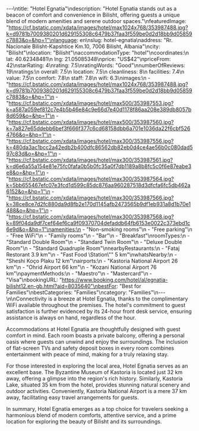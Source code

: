 ---\ntitle: "Hotel Egnatia"\ndescription: "Hotel Egnatia stands out as a beacon of comfort and convenience in Bilisht, offering guests a unique blend of modern amenities and serene outdoor spaces."\nfeaturedImage: "https://cf.bstatic.com/xdata/images/hotel/max1024x768/353987488.jpg?k=d9781b7009380201d629155308c6479b37faa3f559be0d2d18bb9d05859c7883&o=&hp=1"\nlanguage: en\nslug: hotel-egnatia\naddress: "Rr. Nacionale Bilisht-Kapshtice Km.10, 7006 Bilisht, Albania"\ncity: "Bilisht"\nlocation: "Bilisht"\naccommodationType: "hotel"\ncoordinates:\n  lat: 40.62348481\n  lng: 21.05085348\nprice: "US$42"\npriceFrom: 42\nstarRating: 4\nrating: 7.5\nratingWords: "Good"\nnumberOfReviews: 19\nratings:\n  overall: 7.5\n  location: 7.5\n  cleanliness: 8\n  facilities: 7.4\n  value: 7.5\n  comfort: 7.8\n  staff: 7.8\n  wifi: 6.3\nimages:\n  - "https://cf.bstatic.com/xdata/images/hotel/max1024x768/353987488.jpg?k=d9781b7009380201d629155308c6479b37faa3f559be0d2d18bb9d05859c7883&o=&hp=1"\n  - "https://cf.bstatic.com/xdata/images/hotel/max500/353987553.jpg?k=a587a059ef812c7e4b5b46e84c9e66d7e40d1178f86aa208e389db8057b8d659&o=&hp=1"\n  - "https://cf.bstatic.com/xdata/images/hotel/max500/353987560.jpg?k=7a827e65ddebb6bef3f666f377c6cd68158dbb6a701e1036da22f6cbf5264766&o=&hp=1"\n  - "https://cf.bstatic.com/xdata/images/hotel/max300/353987556.jpg?k=480da3ac1bcc2a42edb2b400dfc86562db82eb0d4ce4ae56b0c080dad597c83d&o=&hp=1"\n  - "https://cf.bstatic.com/xdata/images/hotel/max300/353987561.jpg?k=d6e6a55a154e81e75fc0fafa0b5b0fc35a0f7db1189a8b8fc5c0f6e87eabe3e8&o=&hp=1"\n  - "https://cf.bstatic.com/xdata/images/hotel/max300/353987564.jpg?k=5bb655467efc07e3fcd1d599c85dc876aa960287518d3dfcfa6fc5db462a6152&o=&hp=1"\n  - "https://cf.bstatic.com/xdata/images/hotel/max300/353987566.jpg?k=38ce8ce7d2fc880da9d8fb2e170d1145afb2473565b9df1eb931a8d1b70e1488&o=&hp=1"\n  - "https://cf.bstatic.com/xdata/images/hotel/max300/353987568.jpg?k=89f04da9df7cef64ef6ca9f09370704defaddb64fb6153e0022c373ebd1c6e9d&o=&hp=1"\namenities:\n  - "Non-smoking rooms"\n  - "Free parking"\n  - "Free WiFi"\n  - "Family rooms"\n  - "Bar"\n  - "Breakfast"\nroomTypes:\n  - "Standard Double Room"\n  - "Standard Twin Room"\n  - "Deluxe Double Room"\n  - "Standard Quadruple Room"\nnearbyRestaurants:\n  - "Fataj Restorant 3.9 km"\n  - "Fast Food \Station\\"\" 5 km"\nwhatsNearby:\n  - "Sheshi Koço Plaku 12 km"\nairports:\n  - "Kastoria National Airport 26 km"\n  - "Ohrid Airport 66 km"\n  - "Kozani National Airport 76 km"\npaymentMethods:\n  - "Maestro"\n  - "Mastercard"\n  - "Visa"\nbookingURL: "https://www.booking.com/hotel/al/egnatia-bilisht12.en-gb.html?aid=8035640"\nbestFor: "Best for Families"\nbestCategories: "Families"\ncategory: "Families"\n---\n\nConnectivity is a breeze at Hotel Egnatia, thanks to the complimentary WiFi available throughout the premises. The hotel's commitment to guest satisfaction is further evidenced by its 24-hour front desk service, ensuring assistance is always on hand, regardless of the hour.

Accommodations at Hotel Egnatia are thoughtfully designed with guest comfort in mind. Each room boasts a private balcony, offering a personal oasis where guests can unwind and enjoy the surroundings. The inclusion of flat-screen TVs and safety deposit boxes in every room combines entertainment with peace of mind, making for a truly relaxing stay.

For those interested in exploring the local area, Hotel Egnatia serves as an excellent base. The Byzantine Museum of Kastoria is located just 32 km away, offering a glimpse into the region's rich history. Similarly, Kastoria Lake, situated 35 km from the hotel, provides stunning natural scenery and outdoor activities. Conveniently, Kastoria National Airport is a mere 37 km away, facilitating easy travel arrangements for guests.

In summary, Hotel Egnatia emerges as a top choice for travelers seeking a harmonious blend of modern comforts, attentive service, and a prime location for exploring the beauty of Bilisht and its surroundings.